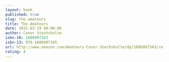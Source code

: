 ```yaml
---
layout: book
published: true
slug: the-amateurs
title: The Amateurs
date: 2015-03-19 00:00:00
author: Conor Stechshulte
isbn-10: 1606997343
isbn-13: 978-1606997345
url: http://www.amazon.com/Amateurs-Conor-Stechshulte/dp/1606997343/ref=sr_1_3?s=books&ie=UTF8&qid=1434745485&sr=1-3&keywords=the+amateurs
rating: 4
---
```

